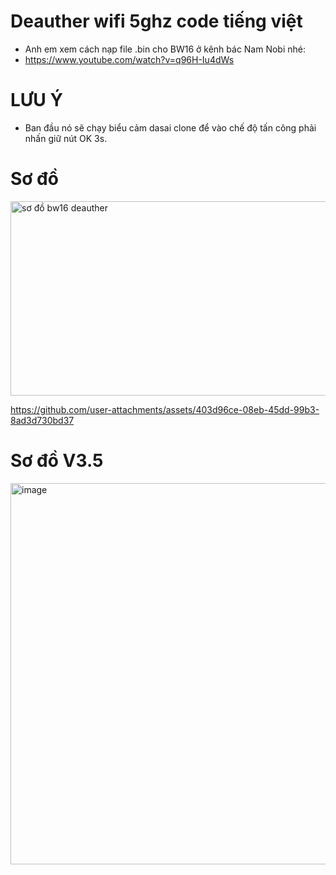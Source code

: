 # Deauther wifi 5ghz code tiếng việt

* Anh em xem cách nạp file .bin cho BW16 ở kênh bác Nam Nobi nhé:
* https://www.youtube.com/watch?v=q96H-Iu4dWs

# LƯU Ý 
* Ban đầu nó sẽ chạy biểu cảm dasai clone để vào chế độ tấn công phải nhấn giữ nút OK 3s.
# Sơ đồ 

<img width="522" height="311" alt="sơ đồ bw16 deauther" src="https://github.com/user-attachments/assets/f2995748-6dd9-4138-8755-ba266459e87c" />

https://github.com/user-attachments/assets/403d96ce-08eb-45dd-99b3-8ad3d730bd37

# Sơ đồ V3.5

<img width="1222" height="610" alt="image" src="https://github.com/user-attachments/assets/cc4051bc-73a0-45df-870f-f8ab95685c44" />


